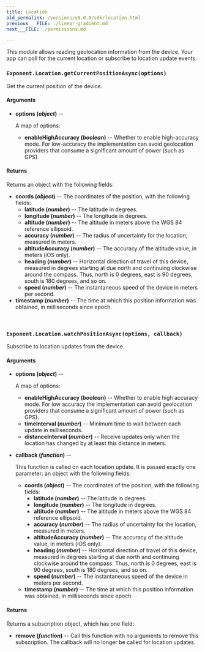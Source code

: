 ```yaml
---
title: Location
old_permalink: /versions/v8.0.0/sdk/location.html
previous___FILE: ./linear-gradient.md
next___FILE: ./permissions.md

---
```


This module allows reading geolocation information from the device. Your app can poll for the current location or subscribe to location update events.

### `Exponent.Location.getCurrentPositionAsync(options)`
Get the current position of the device.

#### Arguments

* **options (_object_)** --

    A map of options:

  * **enableHighAccuracy (_boolean_)** -- Whether to enable high-accuracy mode. For low-accuracy the implementation can avoid geolocation providers that consume a significant amount of power (such as GPS).

#### Returns

Returns an object with the following fields:

* **coords (_object_)** -- The coordinates of the position, with the following fields:
  * **latitude (_number_)** -- The latitude in degrees.
  * **longitude (_number_)** -- The longitude in degrees.
  * **altitude (_number_)** -- The altitude in meters above the WGS 84 reference ellipsoid.
  * **accuracy (_number_)** -- The radius of uncertainty for the location, measured in meters.
  * **altitudeAccuracy (_number_)** -- The accuracy of the altitude value, in meters (iOS only).
  * **heading (_number_)** -- Horizontal direction of travel of this device, measured in degrees starting at due north and continuing clockwise around the compass. Thus, north is 0 degrees, east is 90 degrees, south is 180 degrees, and so on.
  * **speed (_number_)** -- The instantaneous speed of the device in meters per second.
* **timestamp (_number_)** -- The time at which this position information was obtained, in milliseconds since epoch.

 
### `Exponent.Location.watchPositionAsync(options, callback)`
Subscribe to location updates from the device.

#### Arguments

* **options (_object_)** --

    A map of options:

  * **enableHighAccuracy (_boolean_)** -- Whether to enable high accuracy mode. For low accuracy the implementation can avoid geolocation providers that consume a significant amount of power (such as GPS).
  * **timeInterval (_number_)** -- Minimum time to wait between each update in milliseconds.
  * **distanceInterval (_number_)** -- Receive updates only when the location has changed by at least this distance in meters.

* **callback (_function_)** --

    This function is called on each location update. It is passed exactly one parameter: an object with the following fields:

  * **coords (_object_)** -- The coordinates of the position, with the following fields:
    * **latitude (_number_)** -- The latitude in degrees.
    * **longitude (_number_)** -- The longitude in degrees.
    * **altitude (_number_)** -- The altitude in meters above the WGS 84 reference ellipsoid.
    * **accuracy (_number_)** -- The radius of uncertainty for the location, measured in meters.
    * **altitudeAccuracy (_number_)** -- The accuracy of the altitude value, in meters (iOS only).
    * **heading (_number_)** -- Horizontal direction of travel of this device, measured in degrees starting at due north and continuing clockwise around the compass. Thus, north is 0 degrees, east is 90 degrees, south is 180 degrees, and so on.
    * **speed (_number_)** -- The instantaneous speed of the device in meters per second.
  * **timestamp (_number_)** -- The time at which this position information was obtained, in milliseconds since epoch.

#### Returns

Returns a subscription object, which has one field:

* **remove (_function_)** -- Call this function with no arguments to remove this subscription. The callback will no longer be called for location updates.
